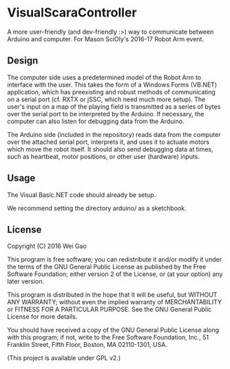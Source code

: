 # VisualScaraController
A more user-friendly (and dev-friendly :>) way to communicate between Arduino and computer.
For Mason SciOly's 2016-17 Robot Arm event.

## Design
The computer side uses a predetermined model of the Robot Arm to interface with the user. This takes the form of a Windows Forms (VB.NET) application, which has preexisting and robust methods of communicating on a serial port (cf. RXTX or jSSC, which need much more setup). The user's input on a map of the playing field is transmitted as a series of bytes over the serial port to be interpreted by the Arduino. If necessary, the computer can also listen for debugging data from the Arduino.

The Arduino side (included in the repository) reads data from the computer over the attached serial port, interprets it, and uses it to actuate motors which move the robot itself. It should also send debugging data at times, such as heartbeat, motor positions, or other user (hardware) inputs.

## Usage
The Visual Basic.NET code should already be setup.

We recommend setting the directory arduino/ as a sketchbook.

## License
Copyright (C) 2016 Wei Gao

This program is free software; you can redistribute it and/or
modify it under the terms of the GNU General Public License
as published by the Free Software Foundation; either version 2
of the License, or (at your option) any later version.

This program is distributed in the hope that it will be useful,
but WITHOUT ANY WARRANTY; without even the implied warranty of
MERCHANTABILITY or FITNESS FOR A PARTICULAR PURPOSE.  See the
GNU General Public License for more details.

You should have received a copy of the GNU General Public License
along with this program; if not, write to the Free Software
Foundation, Inc., 51 Franklin Street, Fifth Floor, Boston, MA  02110-1301, USA.

(This project is available under GPL v2.)
